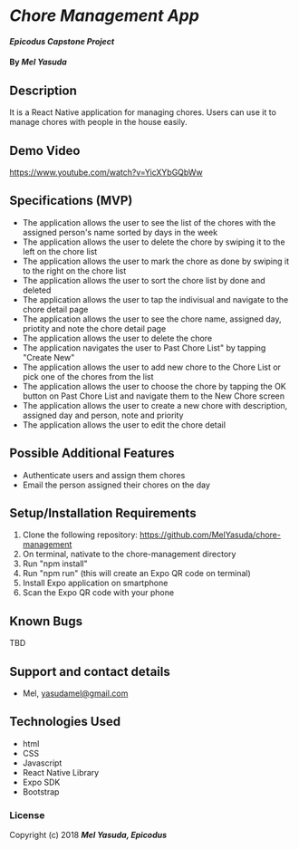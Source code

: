 # _Chore Management App_

#### _Epicodus Capstone Project_

#### By _**Mel Yasuda**_

## Description
It is a React Native application for managing chores. Users can use it to manage chores with people in the house easily. 

## Demo Video
https://www.youtube.com/watch?v=YicXYbGQbWw

## Specifications (MVP)
* The application allows the user to see the list of the chores with the assigned person's name sorted by days in the week
* The application allows the user to delete the chore by swiping it to the left on the chore list
* The application allows the user to mark the chore as done by swiping it to the right on the chore list
* The application allows the user to sort the chore list by done and deleted
* The application allows the user to tap the indivisual and navigate to the chore detail page
* The application allows the user to see the chore name, assigned day, priotity and note the chore detail page
* The application allows the user to delete the chore
* The application navigates the user to Past Chore List" by tapping "Create New"
* The application allows the user to add new chore to the Chore List or pick one of the chores from the list
* The application allows the user to choose the chore by tapping the OK button on Past Chore List and navigate them to the New Chore screen
* The application allows the user to create a new chore with description, assigned day and person, note and priority
* The application allows the user to edit the chore detail

## Possible Additional Features
* Authenticate users and assign them chores
* Email the person assigned their chores on the day

## Setup/Installation Requirements
1. Clone the following repository: https://github.com/MelYasuda/chore-management
2. On terminal, nativate to the chore-management directory
3. Run "npm install"
4. Run "npm run" (this will create an Expo QR code on terminal)
5. Install Expo application on smartphone
6. Scan the Expo QR code with your phone

## Known Bugs
TBD

## Support and contact details
* Mel, yasudamel@gmail.com

## Technologies Used
* html
* CSS
* Javascript
* React Native Library
* Expo SDK
* Bootstrap

### License

Copyright (c) 2018 **_Mel Yasuda, Epicodus_**
